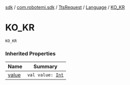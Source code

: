 [sdk](../../../index.md) / [com.robotemi.sdk](../../index.md) / [TtsRequest](../index.md) / [Language](index.md) / [KO_KR](./-k-o_-k-r.md)

# KO_KR

`KO_KR`

### Inherited Properties

| Name | Summary |
|---|---|
| [value](value.md) | `val value: `[`Int`](https://kotlinlang.org/api/latest/jvm/stdlib/kotlin/-int/index.html) |
